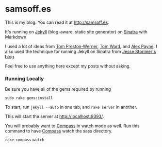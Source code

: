 # samsoff.es

This is my blog. You can read it at <http://samsoff.es>.

It's running on [Jekyll][] (blog-aware, static site generator) on [Sinatra][] with [Markdown](http://daringfireball.net/projects/markdown).

I used a lot of ideas from [Tom Preston-Werner](http://github.com/mojombo/mojombo.github.com), [Tom Ward](http://github.com/tomafro/tomafro.net), and [Alex Payne](http://github.com/al3x/al3x.github.com). I also used the technique for running Jekyll on Sinatra from [Jesse Storimer's blog](http://jstorimer.com/2009/12/29/jekyll-on-heroku.html).

Feel free to use anything here except my posts without asking.

### Running Locally

Be sure you have all of the gems required by running

    sudo rake gems:install

To start, run `jekyll --auto` in one tab, and `rake server` in another.

This will start the server at <http://localhost:9393/>.

You will probably want to [Compass][] in watch mode as well. Run this command to have [Compass][] watch the sass directory.

    rake compass:watch

[Jekyll]: http://github.com/mojombo/jekyll
[Sinatra]: http://sinatrarb.com
[Compass]: http://compass-style.org
